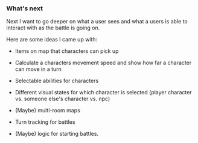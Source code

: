 ### What's next

Next I want to go deeper on what a user sees and what a users is able to interact with as the battle is going on.  

Here are some ideas I came up with:

- Items on map that characters can pick up

- Calculate a characters movement speed and show how far a character can move in a turn

- Selectable abilities for characters

- Different visual states for which character is selected (player character vs. someone else's character vs. npc)

- (Maybe) multi-room maps

- Turn tracking for battles

- (Maybe) logic for starting battles.

